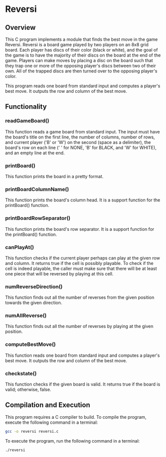 # Reversi

## Overview
This C program implements a module that finds the best move in the game Reversi. Reversi is a board game played by two players on an 8x8 grid board. Each player has discs of their color (black or white), and the goal of the game is to have the majority of their discs on the board at the end of the game. Players can make moves by placing a disc on the board such that they trap one or more of the opposing player's discs between two of their own. All of the trapped discs are then turned over to the opposing player's color.

This program reads one board from standard input and computes a player's best move. It outputs the row and column of the best move.

## Functionality
### readGameBoard()
This function reads a game board from standard input. The input must have the board's title on the first line, the number of columns, number of rows, and current player ('B' or 'W') on the second (space as a delimiter), the board's row on each line (' ' for NONE, 'B' for BLACK, and 'W' for WHITE), and an empty line at the end.

### printBoard()
This function prints the board in a pretty format.

### printBoardColumnName()
This function prints the board's column head. It is a support function for the printBoard() function.

### printBoardRowSeparator()
This function prints the board's row separator. It is a support function for the printBoard() function.

### canPlayAt()
This function checks if the current player perhaps can play at the given row and column. It returns true if the cell is possibly playable. To check if the cell is indeed playable, the caller must make sure that there will be at least one piece that will be reversed by playing at this cell.

### numReverseDirection()
This function finds out all the number of reverses from the given position towards the given direction.

### numAllReverse()
This function finds out all the number of reverses by playing at the given position.

### computeBestMove()
This function reads one board from standard input and computes a player's best move. It outputs the row and column of the best move.

### checkstate()
This function checks if the given board is valid. It returns true if the board is valid; otherwise, false.

## Compilation and Execution
This program requires a C compiler to build. To compile the program, execute the following command in a terminal:

```bash
gcc -o reversi reversi.c
```

To execute the program, run the following command in a terminal:

```bash
./reversi
```
